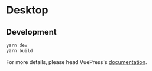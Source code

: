 # Desktop

> 

## Development

```bash
yarn dev
yarn build
```

For more details, please head VuePress's [documentation](https://v1.vuepress.vuejs.org/).


